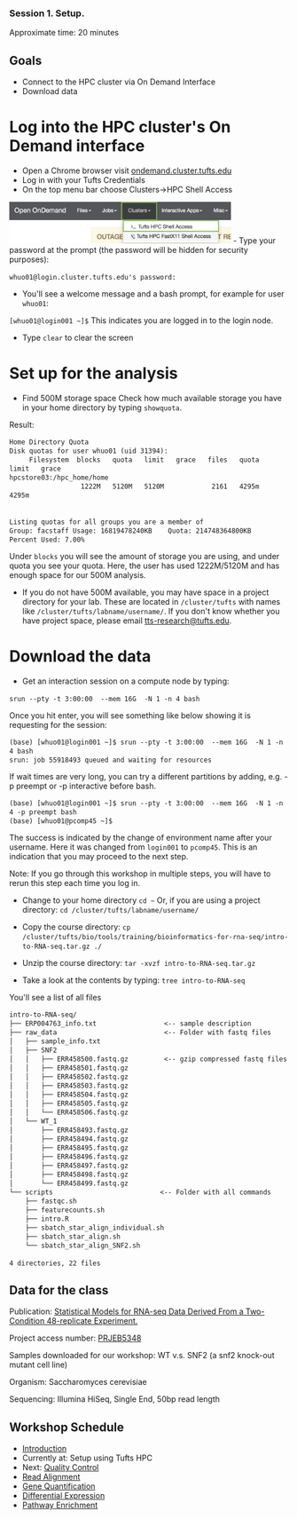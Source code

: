 ### Session 1. Setup.

Approximate time: 20 minutes

## Goals
- Connect to the HPC cluster via On Demand Interface
- Download data

# Log into the HPC cluster's On Demand interface
- Open a Chrome browser visit [ondemand.cluster.tufts.edu](ondemand.cluster.tufts.edu)
- Log in with your Tufts Credentials
- On the top menu bar choose Clusters->HPC Shell Access

<img src="../img/od_terminal.png" width="400">
- Type your password at the prompt (the password will be hidden for security purposes):

`whuo01@login.cluster.tufts.edu's password:`

- You'll see a welcome message and a bash prompt, for example for user `whuo01`:

`[whuo01@login001 ~]$`
This indicates you are logged in to the login node.

- Type `clear` to clear the screen

# Set up for the analysis
- Find 500M storage space
Check how much available storage you have in your home directory by typing `showquota`.

Result:
```
Home Directory Quota
Disk quotas for user whuo01 (uid 31394):
     Filesystem  blocks   quota   limit   grace   files   quota   limit   grace
hpcstore03:/hpc_home/home
                  1222M   5120M   5120M            2161   4295m   4295m        


Listing quotas for all groups you are a member of
Group: facstaff	Usage: 16819478240KB	Quota: 214748364800KB	Percent Used: 7.00%
```

Under `blocks` you will see the amount of storage you are using, and under quota you see your quota.
Here, the user has used 1222M/5120M and has enough space for our 500M analysis.

- If you do not have 500M available, you may have space in a project directory for your lab.
These are located in `/cluster/tufts` with names like `/cluster/tufts/labname/username/`.
If you don't know whether you have project space, please email [tts-research@tufts.edu](mailto:tts-research@tufts.edu).

# Download the data
- Get an interaction session on a compute node by typing:

`srun --pty -t 3:00:00  --mem 16G  -N 1 -n 4 bash`

Once you hit enter, you will see something like below showing it is requesting for the session:
```
(base) [whuo01@login001 ~]$ srun --pty -t 3:00:00  --mem 16G  -N 1 -n 4 bash
srun: job 55918493 queued and waiting for resources
```
If wait times are very long, you can try a different partitions by adding, e.g. -p preempt or -p interactive before bash.

```
(base) [whuo01@login001 ~]$ srun --pty -t 3:00:00  --mem 16G  -N 1 -n 4 -p preempt bash
(base) [whuo01@pcomp45 ~]$
```

The success is indicated by the change of environment name after your username. Here it was changed from `login001` to `pcomp45`. This is an indication that you may proceed to the next step.

Note: If you go through this workshop in multiple steps, you will have to rerun this step each time you log in.


- Change to your home directory
`cd ~`
Or, if you are using a project directory:
`cd /cluster/tufts/labname/username/`

- Copy the course directory:
`cp /cluster/tufts/bio/tools/training/bioinformatics-for-rna-seq/intro-to-RNA-seq.tar.gz ./`

- Unzip the course directory:
`tar -xvzf intro-to-RNA-seq.tar.gz`

- Take a look at the contents by typing:
`tree intro-to-RNA-seq`

You'll see a list of all files
```
intro-to-RNA-seq/
├── ERP004763_info.txt                 <-- sample description
├── raw_data                           <-- Folder with fastq files
│   ├── sample_info.txt
│   ├── SNF2
│   │   ├── ERR458500.fastq.gz         <-- gzip compressed fastq files
│   │   ├── ERR458501.fastq.gz
│   │   ├── ERR458502.fastq.gz
│   │   ├── ERR458503.fastq.gz
│   │   ├── ERR458504.fastq.gz
│   │   ├── ERR458505.fastq.gz
│   │   └── ERR458506.fastq.gz
│   └── WT_1
│       ├── ERR458493.fastq.gz
│       ├── ERR458494.fastq.gz
│       ├── ERR458495.fastq.gz
│       ├── ERR458496.fastq.gz
│       ├── ERR458497.fastq.gz
│       ├── ERR458498.fastq.gz
│       └── ERR458499.fastq.gz
└── scripts                           <-- Folder with all commands
    ├── fastqc.sh
    ├── featurecounts.sh
    ├── intro.R
    ├── sbatch_star_align_individual.sh
    ├── sbatch_star_align.sh
    └── sbatch_star_align_SNF2.sh

4 directories, 22 files
```

## Data for the class

Publication: [Statistical Models for RNA-seq Data Derived From a Two-Condition 48-replicate Experiment.](https://pubmed.ncbi.nlm.nih.gov/26206307/?utm_source=gquery&utm_medium=referral&utm_campaign=CitationSensor)

Project access number: [PRJEB5348](https://www.ncbi.nlm.nih.gov/bioproject/PRJEB5348)

Samples downloaded for our workshop: WT v.s. SNF2 (a snf2 knock-out mutant cell line)

Organism: Saccharomyces cerevisiae

Sequencing: Illumina HiSeq, Single End, 50bp read length


## Workshop Schedule
- [Introduction](../README.md)
- Currently at: Setup using Tufts HPC
- Next: [Quality Control](02_Quality_Control.md)
- [Read Alignment](03_Read_Alignment.md)
- [Gene Quantification](04_Gene_Quantification.md)
- [Differential Expression](05_Differential_Expression.md)
- [Pathway Enrichment](06_Pathway_Enrichment.md)
